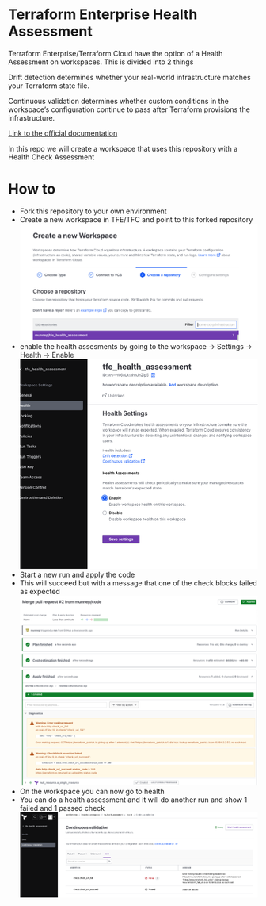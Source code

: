 # Terraform Enterprise Health Assessment

Terraform Enterprise/Terraform Cloud have the option of a Health Assessment on workspaces. This is divided into 2 things

Drift detection determines whether your real-world infrastructure matches your Terraform state file.

Continuous validation determines whether custom conditions in the workspace’s configuration continue to pass after Terraform provisions the infrastructure.

[Link to the official documentation](https://developer.hashicorp.com/terraform/cloud-docs/workspaces/health)

In this repo we will create a workspace that uses this repository with a Health Check Assessment

# How to

- Fork this repository to your own environment
- Create a new workspace in TFE/TFC and point to this forked repository  
![](media/20230801154017.png)  
- enable the health assesments by going to the workspace -> Settings -> Health -> Enable  
![](media/20230801154237.png)  
- Start a new run and apply the code
- This will succeed but with a message that one of the check blocks failed as expected
![](media/20230801154533.png)  
- On the workspace you can now go to health 
- You can do a health assessment and it will do another run and show 1 failed and 1 passed check
![](media/20230801154935.png)  
